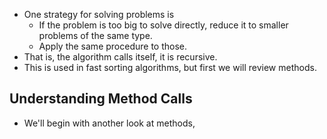 
- One strategy for solving problems is
	- If the problem is too big to solve directly, reduce it to smaller problems of the same type. 
	- Apply the same procedure to those.
- That is, the algorithm calls itself, it is recursive.
- This is used in fast sorting algorithms, but first we will review methods.

## Understanding Method Calls

- We'll begin with another look at methods, 